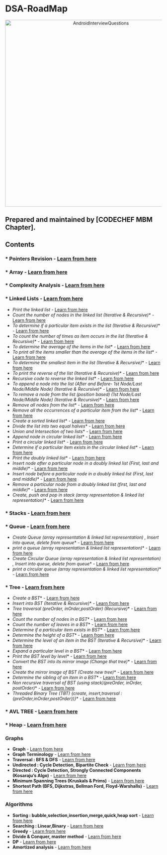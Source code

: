 # DSA-RoadMap
<p align="center">
<img alt="AndroidInterviewQuestions" src="https://user-images.githubusercontent.com/64575592/100383106-d5ed3700-3042-11eb-9a1e-69eadf2917a0.jpg" height="600">
</p>

## Prepared and maintained by [CODECHEF MBM Chapter].
## Contents
### * **Pointers Revision** - [Learn from here](https://www.youtube.com/playlist?list=PLhb7SOmGNUc4EBVjd7x5TiEyOKXt71whE)
### * **Array** - [Learn from here ](https://www.geeksforgeeks.org/array-data-structure/ )
### * **Complexity Analysis** - [Learn from here](https://www.youtube.com/playlist?list=PL2_aWCzGMAwI9HK8YPVBjElbLbI3ufctn)
### * **Linked Lists** - [Learn from here](https://www.youtube.com/playlist?list=PLCvBE7NDS5Bli-yIH6lD353r9zHxvazr1)

* *Print the linked list* - [Learn from here]()
* *Count the number of nodes in the linked list (Iterative & Recursive)** - [Learn from here]()
* *To determine if a particular item exists in the list (Iterative & Recursive)** - [Learn from here]()
* *To count the number of times as item occurs in the list (Iterative & Recursive)** - [Learn from here]()
* *To determine the average of the items in the list** - [Learn from here]()
* *To print all the items smaller than the average of the items in the list** - [Learn from here]()
* *To determine the smallest item in the list (Iterative & Recursive)** - [Learn from here]()
* *To print the reverse of the list (Iterative & Recursive)** - [Learn from here]()
* *Recursive code to reverse the linked list** - [Learn from here]()
* *To append  a node into the list (After and Before- 1st Node/Last Node/Middle Node) (Iterative & Recursive)** - [Learn from here]()
* *To remove a node from the list (position based) (1st Node/Last Node/Middle Node) (Iterative & Recursive)** - [Learn from here]()
* *Remove all nodes from the list** - [Learn from here]()
* *Remove all the occurrences of a particular item from the list** - [Learn from here]()
* *Create a sorted linked list** - [Learn from here]()
* *Divide the list into two equal halves** - [Learn from here]()
* *Union and Intersection of two lists** - [Learn from here]()
* *Append node in circular linked list** - [Learn from here]()
* *Print a circular linked list** - [Learn from here]()
* *Determine if a particular item exists in the circular linked list** - [Learn from here]()
* *Print the doubly linked list** - [Learn from here]()
* *Insert node after a particular node in a doubly linked list (First, last and middle)** - [Learn from here]()
* *Insert node before a particular node in a doubly linked list (First, last and middle)** - [Learn from here]()
* *Remove a particular node from a doubly linked list (first, last and middle)** - [Learn from here]()
* *Create, push and pop in stack  (array representation & linked list representation)** - [Learn from here]()

### * **Stacks** - [Learn from here](https://www.youtube.com/playlist?list=PLCvBE7NDS5BngntkqmL5IlEdCmHF_b1d9)
### * **Queue** - [Learn from here](https://www.youtube.com/playlist?list=PLCvBE7NDS5Bl7JvqoC2EIkRIwAbBbIVK9)

* *Create Queue (array representation & linked list representation) , Insert into queue, delete from queue** - [Learn from here]()
* *print a queue (array representation & linked list representation)** - [Learn from here]()
* *Create Circular Queue (array representation & linked list representation) , Insert into queue, delete from queue** - [Learn from here]()
* *print a circular queue (array representation & linked list representation)** - [Learn from here]()

### * **Tree** - [Learn from here](https://www.youtube.com/playlist?list=PLCvBE7NDS5Bl-sM8FH3-TIqjlzdCAQfZ_)
* *Create a BST** - [Learn from here]()
* *Insert into BST (Iterative & Recursive)** - [Learn from here]()
* *Tree traversal (preOrder, inOrder,postOrder) (Recursive)** - [Learn from here]()
* *Count the number of nodes in a BST** - [Learn from here]()
* *Count the number of leaves in a BST** - [Learn from here]()
* *Determine if a particular item exists in BST** - [Learn from here]()
* *Determine the height of a BST** - [Learn from here]()
* *Determine the level of an item in the BST (Iterative & Recursive)** - [Learn from here]()
* *Expand a particular level in a BST** - [Learn from here]()
* *Print the BST level by level** - [Learn from here]()
* *Convert the BST into its mirror image (Change that tree)** - [Learn from here]()
* *Create the mirror image of BST (Create new tree)** - [Learn from here]()
* *Determine the sibling of an item in a BST** - [Learn from here]()
* *Non recursive traversal of BST (using stack)(preOrder, inOrder, postOrder)** - [Learn from here]()
* *Threaded Binary Tree (TBT) {create, insert,traversal : {preOrder,inOrder,postOrder})}** - [Learn from here]()

### * **AVL TREE** - [Learn from here]()
### * **Heap** - [Learn from here](https://www.youtube.com/playlist?list=PLCvBE7NDS5Bkb8o8vGwvgTaZH_os2TERP)

### Graphs
* **Graph** - [Learn from here]( https://www.youtube.com/playlist?list=PLCvBE7NDS5BliMnhCKQbDsOmP78QtNEfZ)
* **Graph Terminology** - [Learn from here]()
* **Traversal : BFS & DFS** - [Learn from here]()
* **Undirected : Cycle Detection,	Bipartite Check** - [Learn from here]()
* **Directed : Cycle Detection, Strongly Connected Components (Kosaraju’s Algo)** - [Learn from here]()
* **Minimum Spanning Trees (Kruskals & Prims)** - [Learn from here]()
* **Shortest Path (BFS, Dijkstras, Bellman Ford, Floyd-Warshalls)** - [Learn from here]()
### Algorithms
* **Sorting : bubble,selection,insertion,merge,quick,heap sort** - [Learn from here]()
* **Searching : Linear,Binary** - [Learn from here]()
* **Greedy** - [Learn from here]()
* **Divide & Conquer, master method** - [Learn from here]()
* **DP** - [Learn from here]()
* **Amortized analysis** - [Learn from here]()
